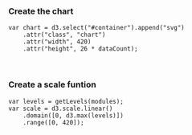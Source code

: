 ###  Create the chart
    var chart = d3.select("#container").append("svg")
        .attr("class", "chart")
        .attr("width", 420)
        .attr("height", 26 * dataCount);
&nbsp;
### Create a scale funtion
    var levels = getLevels(modules);
    var scale = d3.scale.linear()
        .domain([0, d3.max(levels)])
        .range([0, 420]);
